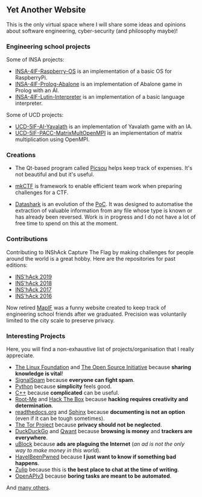 ## Yet Another Website

This is the only virtual space where I will share some ideas and opinions about software engineering,
cyber-security (and philosophy maybe)!

### Engineering school projects

Some of INSA projects:

 - [INSA-4IF-Raspberry-OS](https://github.com/koromodako/INSA-4IF-Raspberry-OS) is an implementation of a basic OS for RaspberryPi.
 - [INSA-4IF-Prolog-Abalone](https://github.com/koromodako/INSA-4IF-Prolog-Abalone) is an implementation of Abalone game in Prolog with an AI.
 - [INSA-4IF-Lutin-Interpreter](https://github.com/koromodako/INSA-4IF-Lutin-Interpreter) is an implementation of a basic language interpreter.

Some of UCD projects:

 - [UCD-5IF-AI-Yavalath](https://github.com/koromodako/UCD-5IF-AI-Yavalath) is an implementation of Yavalath game with an IA.
 - [UCD-5IF-PACC-MatrixMultOpenMPI](https://github.com/koromodako/UCD-5IF-PACC-MatrixMultOpenMPI) is an implementation of matrix multiplication using OpenMPI.

### Creations

- The Qt-based program called [Picsou](https://github.com/koromodako/picsou) helps keep track of expenses.
It's not beautiful and but it's useful.

- [mkCTF](https://github.com/koromodako/mkctf) is framework to enable efficient team work when preparing challenges for a CTF.

- [Datashark](https://github.com/koromodako/datashark) is an evolution of the [PoC](https://github.com/koromodako/datashark-poc).
It was designed to automatise the extraction of valuable information from any file whose type is known or has already been reversed. Work is in progress and I do not have a lot of free time to spend on this at the moment.

### Contributions

Contributing to INShAck Capture The Flag by making challenges for people around the world is a great hobby.
Here are the repositories for past editions:

 - [INS'hAck 2019](https://ctftime.org/event/763)
 - [INS'hAck 2018](https://github.com/InsecurityAsso/inshack-2018)
 - [INS'hAck 2017](https://github.com/InsecurityAsso/inshack-2017)
 - [INS'hAck 2016](https://github.com/InsecurityAsso/inshack-2016)


Now retired [MapIF](https://github.com/LoicTouzard/mapif) was a funny website created to keep track of engineering school 
friends after we graduated. Precision was voluntarily limited to the city scale to preserve privacy.

### Interesting Projects

Here, you will find a non-exhaustive list of projects/organisation that I really appreciate.

 - [The Linux Foundation](https://www.linuxfoundation.org/) and [The Open Source Initiative](https://opensource.org/)
   because **sharing knowledge is vital**!
 - [SignalSpam](https://www.signal-spam.fr/) because **everyone can fight spam**.
 - [Python](https://www.python.org/) because **simplicity** feels good.
 - [C++](https://isocpp.org/) because **complicated** can be useful.
 - [Root-Me](https://root-me.org) and [Hack The Box](https://www.hackthebox.eu/) because **hacking requires creativity
   and determination**.
 - [readthedocs.org](https://readthedocs.org/) and [Sphinx](http://www.sphinx-doc.org/en/stable/) because **documenting
   is not an option** (even if it can be tough sometimes).
 - [The Tor Project](https://www.torproject.org/) because **privacy should not be neglected**.
 - [DuckDuckGo](https://duckduckgo.com/) and [Qwant](https://qwant.com/) because **browsing is money** and **trackers
   are everywhere**.
 - [uBlock](https://github.com/gorhill/uBlock) because **ads are plaguing the Internet** (_an ad is not the only way to
   make money in this world_).
 - [HaveIBeenPwned](https://haveibeenpwned.com/) because **I just want to know if something bad happens**.
 - [Zulip](https://zulipchat.com/) because this is **the best place to chat at the time of writing**.
 - [OpenAPIv3](https://github.com/OAI/OpenAPI-Specification) because **boring tasks are meant to be automated**.

And [many others](https://github.com/koromodako?tab=stars).
